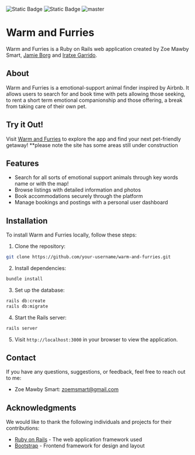 ![Static Badge](https://img.shields.io/badge/stage-production-orange)
![Static Badge](https://img.shields.io/badge/Build_Status-pending-yellow)
![master](https://img.shields.io/github/last-commit/badges/shields/master)
# Warm and Furries

Warm and Furries is a Ruby on Rails web application created by Zoe Mawby Smart, [Jamie Borg](https://github.com/jamieborg) and [Iratxe Garrido](https://github.com/IratxeGarrido).

## About
Warm and Furries is a emotional-support animal finder inspired by Airbnb. It allows users to search for and book time with pets allowing those seeking, to rent a short term emotional companionship and those offering, a break from taking care of their own pet.

## Try it Out!
Visit [Warm and Furries](https://airbnb-zoems-1612df5250d2.herokuapp.com/) to explore the app and find your next pet-friendly getaway!
**please note the site has some areas still under construction

## Features
- Search for all sorts of emotional support animals through key words name or with the map!
- Browse listings with detailed information and photos
- Book accommodations securely through the platform
- Manage bookings and postings with a personal user dashboard

## Installation
To install Warm and Furries locally, follow these steps:

1. Clone the repository:
```bash
git clone https://github.com/your-username/warm-and-furries.git
```
2. Install dependencies:
```bash
bundle install
```

3. Set up the database:
```bash
rails db:create
rails db:migrate
```

4. Start the Rails server:
```bash
rails server
```

5. Visit `http://localhost:3000` in your browser to view the application.


## Contact
If you have any questions, suggestions, or feedback, feel free to reach out to me:
- Zoe Mawby Smart: [zoemsmart@gmail.com](mailto:zoemsmart@gmail.com)

## Acknowledgments
We would like to thank the following individuals and projects for their contributions:
- [Ruby on Rails](https://rubyonrails.org/) - The web application framework used
- [Bootstrap](https://getbootstrap.com/) - Frontend framework for design and layout
